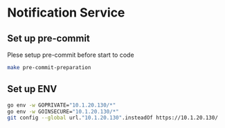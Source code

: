 # Notification Service

## Set up pre-commit

Plese setup pre-commit before start to code

```bash
make pre-commit-preparation
```

## Set up ENV

```bash
go env -w GOPRIVATE="10.1.20.130/*"
go env -w GOINSECURE="10.1.20.130/*"
git config --global url."10.1.20.130".insteadOf https://10.1.20.130/
```

